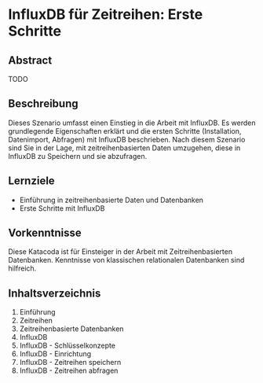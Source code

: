 # InfluxDB für Zeitreihen: Erste Schritte

## Abstract

TODO

## Beschreibung

Dieses Szenario umfasst einen Einstieg in die Arbeit mit InfluxDB.
Es werden grundlegende Eigenschaften erklärt und die ersten Schritte (Installation, Datenimport, Abfragen) mit InfluxDB beschrieben.
Nach diesem Szenario sind Sie in der Lage, mit zeitreihenbasierten Daten umzugehen, diese in InfluxDB zu Speichern und sie abzufragen.

## Lernziele

-   Einführung in zeitreihenbasierte Daten und Datenbanken
-   Erste Schritte mit InfluxDB

## Vorkenntnisse

Diese Katacoda ist für Einsteiger in der Arbeit mit Zeitreihenbasierten Datenbanken.
Kenntnisse von klassischen relationalen Datenbanken sind hilfreich.

## Inhaltsverzeichnis

1. Einführung
2. Zeitreihen
3. Zeitreihenbasierte Datenbanken
4. InfluxDB
5. InfluxDB - Schlüsselkonzepte
6. InfluxDB - Einrichtung
7. InfluxDB - Zeitreihen speichern
8. InfluxDB - Zeitreihen abfragen
